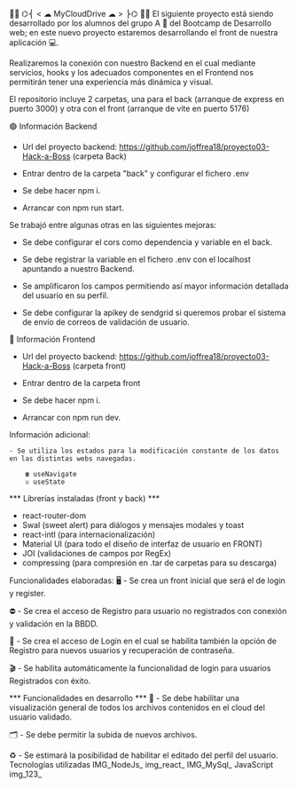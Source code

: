 👨‍💻 ⌬⎨ < ☁ MyCloudDrive ☁ > ⎬⌬ 👨‍💻
El siguiente proyecto está siendo desarrollado por los alumnos del grupo A 📝 del Bootcamp de Desarrollo web; en este nuevo proyecto estaremos desarrollando el front de nuestra aplicación 💻.

Realizaremos la conexión con nuestro Backend en el cual mediante servicios, hooks y los adecuados componentes en el Frontend nos permitirán tener una experiencia más dinámica y visual.

El repositorio incluye 2 carpetas, una para el back (arranque de express en puerto 3000) y otra con el front (arranque de vite en puerto 5176)

🟢 Información Backend

- Url del proyecto backend:
    https://github.com/joffrea18/proyecto03-Hack-a-Boss (carpeta Back)
  
- Entrar dentro de la carpeta "back" y configurar el fichero .env

- Se debe hacer npm i.

- Arrancar con npm run start.

Se trabajó entre algunas otras en las siguientes mejoras:

- Se debe configurar el cors como dependencia y variable en el back.

- Se debe registrar la variable en el fichero .env con el localhost apuntando a nuestro Backend.

- Se amplificaron los campos permitiendo así mayor información detallada del usuario en su perfil.

- Se debe configurar la apikey de sendgrid si queremos probar el sistema de envío de correos de validación de usuario.

🔵 Información Frontend

- Url del proyecto backend:
    https://github.com/joffrea18/proyecto03-Hack-a-Boss (carpeta front)
  
- Entrar dentro de la carpeta front
  
- Se debe hacer npm i.

- Arrancar con npm run dev.

Información adicional:

    - Se utiliza los estados para la modificación constante de los datos en las distintas webs navegadas.
    
        ☎︎ useNavigate
        ☏ useState
        
*** Librerías instaladas (front y back) ***
- react-router-dom
- Swal (sweet alert) para diálogos y mensajes modales y toast
- react-intl (para internacionalización)
- Material UI (para todo el diseño de interfaz de usuario en FRONT)
- JOI (validaciones de campos por RegEx)
- compressing (para compresión en .tar de carpetas para su descarga)

Funcionalidades elaboradas:
🖥️ - Se crea un front inicial que será el de login y register.

⛔️ - Se crea el acceso de Registro para usuario no registrados con conexión y validación en la BBDD.

👤 - Se crea el acceso de Login en el cual se habilita también la opción de Registro para nuevos usuarios y recuperación de contraseña.

🎬 - Se habilita automáticamente la funcionalidad de login para usuarios Registrados con éxito.

*** Funcionalidades en desarrollo ***
👀 - Se debe habilitar una visualización general de todos los archivos contenidos en el cloud del usuario validado.

🗂️ - Se debe permitir la subida de nuevos archivos.

♻︎ - Se estimará la posibilidad de habilitar el editado del perfil del usuario.
Tecnologías utilizadas
IMG_NodeJs_
img_react_
IMG_MySql_
JavaScript
img_123_
